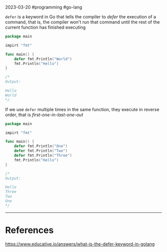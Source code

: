 2023-03-20
#programming #go-lang 

`defer` is a keyword in Go that tells the compiler to *defer* the execution of a command, that is, the compiler won't run that command until the rest of the current function has finished executing
```go
package main

impirt "fmt"

func main() {
	defer fmt.Println("World")
	fmt.Println("Hello")
}

/*
Output:  

Hello
World
*/
```

If we use `defer` multiple times in the same function, they execute in reverse order, that is *first-one-in-last-one-out*
```go
package main

impirt "fmt"

func main() {
	defer fmt.Println("One")
	defer fmt.Println("Two")
	defer fmt.Println("Three")
	fmt.Println("Hello")
}

/*
Output:

Hello
Three
Two
One
*/
```

---
# References

https://www.educative.io/answers/what-is-the-defer-keyword-in-golang